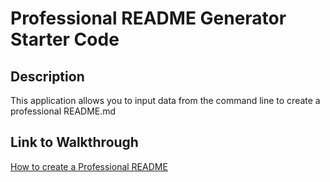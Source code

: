 # Professional README Generator Starter Code

## Description

This application allows you to input data from the command line to create a professional README.md

## Link to Walkthrough

[How to create a Professional README](https://coding-boot-camp.github.io/full-stack/github/professional-readme-guide)
